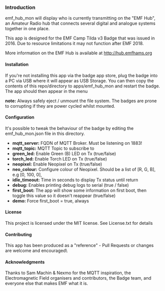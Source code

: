 ### Introduction

emf_hub_mon will display who is currently transmitting on the "EMF Hub", an Amateur Radio hub that connects several digital and analogue systems together in one place.

This app is designed for the EMF Camp Tilda v3 Badge that was issued in 2016. Due to resource limitations it may not function after EMF 2018.

More information on the EMF Hub is available at http://hub.emfhams.org

#### Installation

If you're not installing this app via the badge app store, plug the badge into a PC via USB where it will appear as USB Storage. You can then copy the contents of this repo/directory to apps/emf_hub_mon and restart the badge. The app should then appear in the menu

**note:** Always safely eject / unmount the file system. The badges are prone to corrupting if they are power cycled whilst mounted.

#### Configuration

It's possible to tweak the behaviour of the badge by editing the emf_hub_mon.json file in this directory.

* **mqtt_server:** FQDN of MQTT Broker. Must be listening on 1883!
* **mqtt_topic:** MQTT Topic to subscribe to
* **green_led:** Enable Green (B) LED on Tx (true/false)
* **torch_led:** Enable Torch LED on Tx (true/false)
* **neopixel:**  Enable Neopixel on Tx (true/false)
* **neo_colour:** Configure colour of Neopixel. Should be a list of [R, G, B], e.g [0, 100, 0],
* **idle_timeout:** Time in seconds to display Tx status until return
* **debug:** Enables printing debug logs to serial (true / false)
* **first_boot:** The app will show some information on first boot, then toggle this value so it doesn't reappear (true/false)
* **demo:** Force first_boot = true, always

#### License

This project is licensed under the MIT license. See License.txt for details

#### Contributing

This app has been produced as a "reference" - Pull Requests or changes are welcome and encouraged\

#### Acknowledgments

Thanks to Sam Machin & Nexmo for the MQTT inspiration, the Electromagnetic Field organisers and contributors, the Badge team, and everyone else that makes EMF what it is. 
